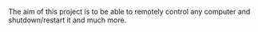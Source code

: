 The aim of this project is to be able to remotely control any computer and shutdown/restart it and much more.
